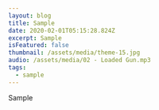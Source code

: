 ```yaml
---
layout: blog
title: Sample
date: 2020-02-01T05:15:28.824Z
excerpt: Sample
isFeatured: false
thumbnail: /assets/media/theme-15.jpg
audio: /assets/media/02 - Loaded Gun.mp3
tags:
  - sample
---
```

Sample
